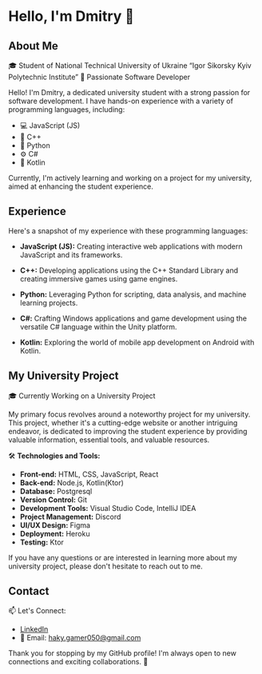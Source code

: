 # Hello, I'm Dmitry 👋

## About Me

🎓 Student of National Technical University of Ukraine “Igor Sikorsky Kyiv Polytechnic Institute”
🚀 Passionate Software Developer

Hello! I'm Dmitry, a dedicated university student with a strong passion for software development. I have hands-on experience with a variety of programming languages, including:

- 💻 JavaScript (JS)
- 🚀 C++
- 🐍 Python
- ⚙️ C#
- 📱 Kotlin

Currently, I'm actively learning and working on a project for my university, aimed at enhancing the student experience.

## Experience

Here's a snapshot of my experience with these programming languages:

- **JavaScript (JS):** Creating interactive web applications with modern JavaScript and its frameworks.

- **C++:** Developing applications using the C++ Standard Library and creating immersive games using game engines.

- **Python:** Leveraging Python for scripting, data analysis, and machine learning projects.

- **C#:** Crafting Windows applications and game development using the versatile C# language within the Unity platform.

- **Kotlin:** Exploring the world of mobile app development on Android with Kotlin.

## My University Project

🎓 Currently Working on a University Project

My primary focus revolves around a noteworthy project for my university. This project, whether it's a cutting-edge website or another intriguing endeavor, is dedicated to improving the student experience by providing valuable information, essential tools, and valuable resources.

🛠️ **Technologies and Tools:** 

- **Front-end:** HTML, CSS, JavaScript, React
- **Back-end:** Node.js, Kotlin(Ktor)
- **Database:** Postgresql
- **Version Control:** Git
- **Development Tools:** Visual Studio Code, IntelliJ IDEA
- **Project Management:** Discord
- **UI/UX Design:** Figma
- **Deployment:** Heroku
- **Testing:** Ktor

If you have any questions or are interested in learning more about my university project, please don't hesitate to reach out to me.

## Contact

📫 Let's Connect:

- [LinkedIn](https://www.linkedin.com/in/dmitry-dyorin-22119b272/)
- 📧 Email: haky.gamer050@gmail.com

Thank you for stopping by my GitHub profile! I'm always open to new connections and exciting collaborations. 🚀
